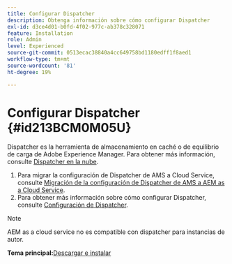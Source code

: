 ```yaml
---
title: Configurar Dispatcher
description: Obtenga información sobre cómo configurar Dispatcher
exl-id: d3ce4d01-b0fd-4f02-977c-ab378c328071
feature: Installation
role: Admin
level: Experienced
source-git-commit: 0513ecac38840a4cc649758bd1180edff1f8aed1
workflow-type: tm+mt
source-wordcount: '81'
ht-degree: 19%

---
```


# Configurar Dispatcher {#id213BCM0M05U}

Dispatcher es la herramienta de almacenamiento en caché o de equilibrio de carga de Adobe Experience Manager. Para obtener más información, consulte [Dispatcher en la nube](https://experienceleague.adobe.com/docs/experience-manager-cloud-service/implementing/content-delivery/disp-overview.html?lang=en).

1. Para migrar la configuración de Dispatcher de AMS a Cloud Service, consulte [Migración de la configuración de Dispatcher de AMS a AEM as a Cloud Service](https://experienceleague.adobe.com/docs/experience-manager-cloud-service/implementing/content-delivery/ams-aem.html?lang=en).
1. Para obtener más información sobre cómo configurar Dispatcher, consulte [Configuración de Dispatcher](https://experienceleague.adobe.com/docs/experience-manager-dispatcher/using/configuring/dispatcher-configuration.html?lang=es).

>[!NOTE]
>
> AEM as a cloud service no es compatible con dispatcher para instancias de autor.

**Tema principal:**&#x200B;[ Descargar e instalar](download-install.md)

